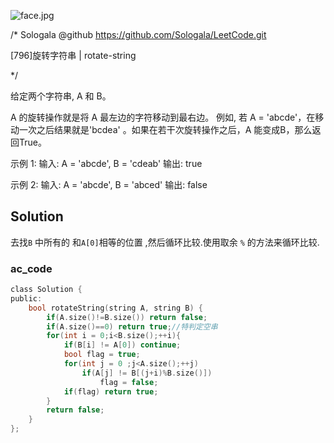 ![face.jpg](https://pic.leetcode-cn.com/5f44c38cfca16ba4f3886e1c9e298c5ab18a215dc25e965ec357a430e783b3af-face.jpg)

/*
    Sologala   @github    https://github.com/Sologala/LeetCode.git

   [796]旋转字符串
     |     rotate-string

*/

给定两个字符串, A 和 B。

A 的旋转操作就是将 A 最左边的字符移动到最右边。 例如, 若 A = 'abcde'，在移动一次之后结果就是'bcdea' 。如果在若干次旋转操作之后，A 能变成B，那么返回True。

示例 1:
输入: A = 'abcde', B = 'cdeab'
输出: true

示例 2:
输入: A = 'abcde', B = 'abced'
输出: false



## **Solution**

去找`B` 中所有的 和`A[0]`相等的位置 ,然后循环比较.使用取余 `%` 的方法来循环比较.

### **ac_code**

```c
class Solution {
public:
    bool rotateString(string A, string B) {
        if(A.size()!=B.size()) return false;
        if(A.size()==0) return true;//特判定空串
        for(int i = 0;i<B.size();++i){
            if(B[i] != A[0]) continue;
            bool flag = true; 
            for(int j = 0 ;j<A.size();++j)
                if(A[j] != B[(j+i)%B.size()])
                    flag = false;
            if(flag) return true;
        }
        return false;
    }
};
```